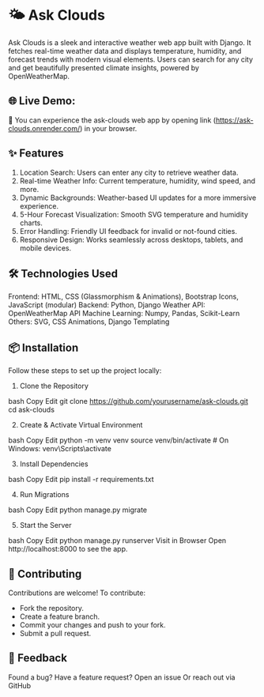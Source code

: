 # 🌤️ Ask Clouds
Ask Clouds is a sleek and interactive weather web app built with Django. It fetches real-time weather data and displays temperature, humidity, and forecast trends with modern visual elements. Users can search for any city and get beautifully presented climate insights, powered by OpenWeatherMap.

## 🌐 Live Demo:
🔗 You can experience the ask-clouds web app by opening link (https://ask-clouds.onrender.com/) in your browser.

## ✨ Features
1. Location Search: Users can enter any city to retrieve weather data.
2. Real-time Weather Info: Current temperature, humidity, wind speed, and more.
3. Dynamic Backgrounds: Weather-based UI updates for a more immersive experience.
4. 5-Hour Forecast Visualization: Smooth SVG temperature and humidity charts.
5. Error Handling: Friendly UI feedback for invalid or not-found cities.
6. Responsive Design: Works seamlessly across desktops, tablets, and mobile devices.

## 🛠️ Technologies Used
Frontend: HTML, CSS (Glassmorphism & Animations), Bootstrap Icons, JavaScript (modular)
Backend: Python, Django
Weather API: OpenWeatherMap API
Machine Learning: Numpy, Pandas, Scikit-Learn
Others: SVG, CSS Animations, Django Templating

## 📦 Installation
Follow these steps to set up the project locally:

1. Clone the Repository

bash
Copy
Edit
git clone https://github.com/yourusername/ask-clouds.git
cd ask-clouds

2. Create & Activate Virtual Environment

bash
Copy
Edit
python -m venv venv
source venv/bin/activate  # On Windows: venv\Scripts\activate

3. Install Dependencies

bash
Copy
Edit
pip install -r requirements.txt

4. Run Migrations

bash
Copy
Edit
python manage.py migrate

5. Start the Server

bash
Copy
Edit
python manage.py runserver
Visit in Browser
Open http://localhost:8000 to see the app.

## 🤝 Contributing
Contributions are welcome! To contribute:

- Fork the repository.
- Create a feature branch.
- Commit your changes and push to your fork.
- Submit a pull request.

## 💬 Feedback
 Found a bug? Have a feature request?
 Open an issue
 Or reach out via GitHub
